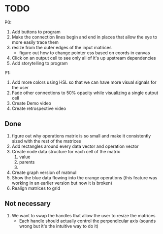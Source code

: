 # TODO
P0:
1. Add buttons to program
1. Make the connection lines begin and end in places that allow the eye to more easily trace them
1. resize from the outer edges of the input matrices
    - figure out how to change pointer css based on coords in canvas
1. Click on an output cell to see only all of it's up upstream dependencies
1. Add storytelling to program

P1:
1. Add more colors using HSL so that we can have more visual signals for the user
1. Fade other connections to 50% opacity while visualizing a single output cell
1. Create Demo video
1. Create retrospective video


## Done
1. figure out why operations matrix is so small and make it consistently sized with the rest of the matrices
1. Add rectangles around every data vector and operation vector
1. Create node data structure for each cell of the matrix
    1. value
    1. parents
    1. 
1. Create graph version of matmul
1. Show the blue data flowing into the orange operations (this feature was working in an earlier version but now it is broken)
1. Realign matrices to grid

## Not necessary
1. We want to swap the handles that allow the user to resize the matrices
    - Each handle should actually control the perpendicular axis (sounds wrong but it's the intuitive way to do it)